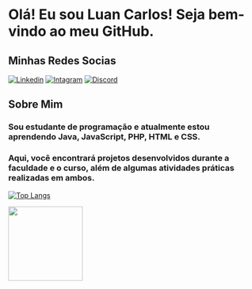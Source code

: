 # Olá! Eu sou Luan Carlos! Seja bem-vindo ao meu GitHub.

## Minhas Redes Socias
[![Linkedin](https://img.shields.io/badge/LinkedIn-0077B5?style=for-the-badge&logo=linkedin&logoColor=white)](https://www.linkedin.com/in/luan-wanderley-502932249/)
[![Intagram](https://img.shields.io/badge/Instagram-E4405F?style=for-the-badge&logo=instagram&logoColor=white)](https://www.instagram.com/luan_cws/)
[![Discord](https://img.shields.io/badge/Discord-7289DA?style=for-the-badge&logo=discord&logoColor=white)](https://discord.gg/HH8VjnEZpP)

## Sobre Mim

### Sou estudante de programação e atualmente estou aprendendo Java, JavaScript, PHP, HTML e CSS.
### Aqui, você encontrará projetos desenvolvidos durante a faculdade e o curso, além de algumas atividades práticas realizadas em ambos.

[![Top Langs](https://github-readme-stats.vercel.app/api/top-langs/?username=anuraghazra&layout=donut)](https://github.com/anuraghazra/github-readme-stats)

<a href="https://github.com/LuanICWS/github-readme-stats">
  <img height=150 align="center" src="https://github-readme-stats.vercel.app/api?username=LuanICWS" />
</a>
